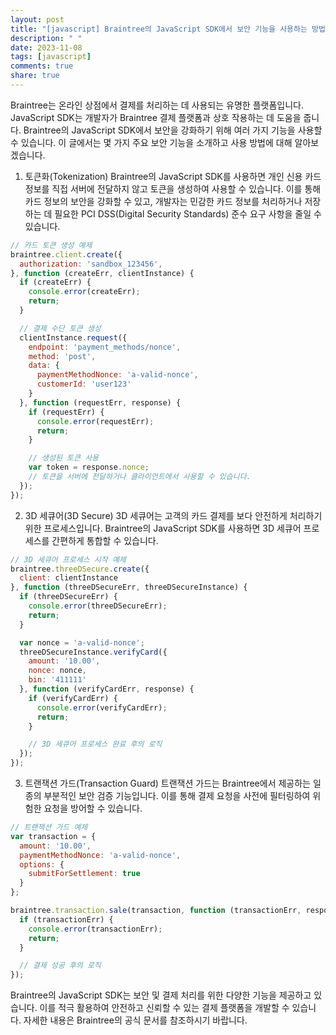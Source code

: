 ```yaml
---
layout: post
title: "[javascript] Braintree의 JavaScript SDK에서 보안 기능을 사용하는 방법에 대해 설명해주세요."
description: " "
date: 2023-11-08
tags: [javascript]
comments: true
share: true
---
```


Braintree는 온라인 상점에서 결제를 처리하는 데 사용되는 유명한 플랫폼입니다. JavaScript SDK는 개발자가 Braintree 결제 플랫폼과 상호 작용하는 데 도움을 줍니다. Braintree의 JavaScript SDK에서 보안을 강화하기 위해 여러 가지 기능을 사용할 수 있습니다. 이 글에서는 몇 가지 주요 보안 기능을 소개하고 사용 방법에 대해 알아보겠습니다.

1. 토큰화(Tokenization)
Braintree의 JavaScript SDK를 사용하면 개인 신용 카드 정보를 직접 서버에 전달하지 않고 토큰을 생성하여 사용할 수 있습니다. 이를 통해 카드 정보의 보안을 강화할 수 있고, 개발자는 민감한 카드 정보를 처리하거나 저장하는 데 필요한 PCI DSS(Digital Security Standards) 준수 요구 사항을 줄일 수 있습니다.

```javascript
// 카드 토큰 생성 예제
braintree.client.create({
  authorization: 'sandbox_123456',
}, function (createErr, clientInstance) {
  if (createErr) {
    console.error(createErr);
    return;
  }

  // 결제 수단 토큰 생성
  clientInstance.request({
    endpoint: 'payment_methods/nonce',
    method: 'post',
    data: {
      paymentMethodNonce: 'a-valid-nonce',
      customerId: 'user123'
    }
  }, function (requestErr, response) {
    if (requestErr) {
      console.error(requestErr);
      return;
    }

    // 생성된 토큰 사용
    var token = response.nonce;
    // 토큰을 서버에 전달하거나 클라이언트에서 사용할 수 있습니다.
  });
});
```

2. 3D 세큐어(3D Secure)
3D 세큐어는 고객의 카드 결제를 보다 안전하게 처리하기 위한 프로세스입니다. Braintree의 JavaScript SDK를 사용하면 3D 세큐어 프로세스를 간편하게 통합할 수 있습니다.

```javascript
// 3D 세큐어 프로세스 시작 예제
braintree.threeDSecure.create({
  client: clientInstance
}, function (threeDSecureErr, threeDSecureInstance) {
  if (threeDSecureErr) {
    console.error(threeDSecureErr);
    return;
  }

  var nonce = 'a-valid-nonce';
  threeDSecureInstance.verifyCard({
    amount: '10.00',
    nonce: nonce,
    bin: '411111'
  }, function (verifyCardErr, response) {
    if (verifyCardErr) {
      console.error(verifyCardErr);
      return;
    }

    // 3D 세큐어 프로세스 완료 후의 로직
  });
});
```

3. 트랜잭션 가드(Transaction Guard)
트랜잭션 가드는 Braintree에서 제공하는 일종의 부분적인 보안 검증 기능입니다. 이를 통해 결제 요청을 사전에 필터링하여 위험한 요청을 방어할 수 있습니다.

```javascript
// 트랜잭션 가드 예제
var transaction = {
  amount: '10.00',
  paymentMethodNonce: 'a-valid-nonce',
  options: {
    submitForSettlement: true
  }
};

braintree.transaction.sale(transaction, function (transactionErr, response) {
  if (transactionErr) {
    console.error(transactionErr);
    return;
  }

  // 결제 성공 후의 로직
});
```

Braintree의 JavaScript SDK는 보안 및 결제 처리를 위한 다양한 기능을 제공하고 있습니다. 이를 적극 활용하여 안전하고 신뢰할 수 있는 결제 플랫폼을 개발할 수 있습니다. 자세한 내용은 Braintree의 공식 문서를 참조하시기 바랍니다.